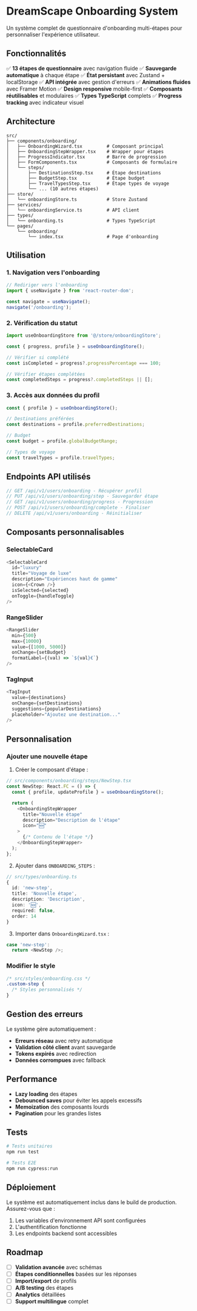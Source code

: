 # DreamScape Onboarding System

Un système complet de questionnaire d'onboarding multi-étapes pour personnaliser l'expérience utilisateur.

## Fonctionnalités

✅ **13 étapes de questionnaire** avec navigation fluide
✅ **Sauvegarde automatique** à chaque étape
✅ **État persistant** avec Zustand + localStorage
✅ **API intégrée** avec gestion d'erreurs
✅ **Animations fluides** avec Framer Motion
✅ **Design responsive** mobile-first
✅ **Composants réutilisables** et modulaires
✅ **Types TypeScript** complets
✅ **Progress tracking** avec indicateur visuel

## Architecture

```
src/
├── components/onboarding/
│   ├── OnboardingWizard.tsx         # Composant principal
│   ├── OnboardingStepWrapper.tsx    # Wrapper pour étapes
│   ├── ProgressIndicator.tsx        # Barre de progression
│   ├── FormComponents.tsx           # Composants de formulaire
│   └── steps/
│       ├── DestinationsStep.tsx     # Étape destinations
│       ├── BudgetStep.tsx           # Étape budget
│       ├── TravelTypesStep.tsx      # Étape types de voyage
│       └── ... (10 autres étapes)
├── store/
│   └── onboardingStore.ts           # Store Zustand
├── services/
│   └── onboardingService.ts         # API client
├── types/
│   └── onboarding.ts                # Types TypeScript
└── pages/
    └── onboarding/
        └── index.tsx                # Page d'onboarding
```

## Utilisation

### 1. Navigation vers l'onboarding

```typescript
// Rediriger vers l'onboarding
import { useNavigate } from 'react-router-dom';

const navigate = useNavigate();
navigate('/onboarding');
```

### 2. Vérification du statut

```typescript
import useOnboardingStore from '@/store/onboardingStore';

const { progress, profile } = useOnboardingStore();

// Vérifier si complété
const isCompleted = progress?.progressPercentage === 100;

// Vérifier étapes complétées
const completedSteps = progress?.completedSteps || [];
```

### 3. Accès aux données du profil

```typescript
const { profile } = useOnboardingStore();

// Destinations préférées
const destinations = profile.preferredDestinations;

// Budget
const budget = profile.globalBudgetRange;

// Types de voyage
const travelTypes = profile.travelTypes;
```

## Endpoints API utilisés

```typescript
// GET /api/v1/users/onboarding - Récupérer profil
// PUT /api/v1/users/onboarding/step - Sauvegarder étape
// GET /api/v1/users/onboarding/progress - Progression
// POST /api/v1/users/onboarding/complete - Finaliser
// DELETE /api/v1/users/onboarding - Réinitialiser
```

## Composants personnalisables

### SelectableCard
```typescript
<SelectableCard
  id="luxury"
  title="Voyage de luxe"
  description="Expériences haut de gamme"
  icon={<Crown />}
  isSelected={selected}
  onToggle={handleToggle}
/>
```

### RangeSlider
```typescript
<RangeSlider
  min={500}
  max={10000}
  value={[1000, 5000]}
  onChange={setBudget}
  formatLabel={(val) => `${val}€`}
/>
```

### TagInput
```typescript
<TagInput
  value={destinations}
  onChange={setDestinations}
  suggestions={popularDestinations}
  placeholder="Ajoutez une destination..."
/>
```

## Personnalisation

### Ajouter une nouvelle étape

1. Créer le composant d'étape :
```typescript
// src/components/onboarding/steps/NewStep.tsx
const NewStep: React.FC = () => {
  const { profile, updateProfile } = useOnboardingStore();

  return (
    <OnboardingStepWrapper
      title="Nouvelle étape"
      description="Description de l'étape"
      icon="🆕"
    >
      {/* Contenu de l'étape */}
    </OnboardingStepWrapper>
  );
};
```

2. Ajouter dans `ONBOARDING_STEPS` :
```typescript
// src/types/onboarding.ts
{
  id: 'new-step',
  title: 'Nouvelle étape',
  description: 'Description',
  icon: '🆕',
  required: false,
  order: 14
}
```

3. Importer dans `OnboardingWizard.tsx` :
```typescript
case 'new-step':
  return <NewStep />;
```

### Modifier le style

```css
/* src/styles/onboarding.css */
.custom-step {
  /* Styles personnalisés */
}
```

## Gestion des erreurs

Le système gère automatiquement :
- **Erreurs réseau** avec retry automatique
- **Validation côté client** avant sauvegarde
- **Tokens expirés** avec redirection
- **Données corrompues** avec fallback

## Performance

- **Lazy loading** des étapes
- **Debounced saves** pour éviter les appels excessifs
- **Memoization** des composants lourds
- **Pagination** pour les grandes listes

## Tests

```bash
# Tests unitaires
npm run test

# Tests E2E
npm run cypress:run
```

## Déploiement

Le système est automatiquement inclus dans le build de production. Assurez-vous que :

1. Les variables d'environnement API sont configurées
2. L'authentification fonctionne
3. Les endpoints backend sont accessibles

## Roadmap

- [ ] **Validation avancée** avec schémas
- [ ] **Étapes conditionnelles** basées sur les réponses
- [ ] **Import/export** de profils
- [ ] **A/B testing** des étapes
- [ ] **Analytics** détaillées
- [ ] **Support multilingue** complet